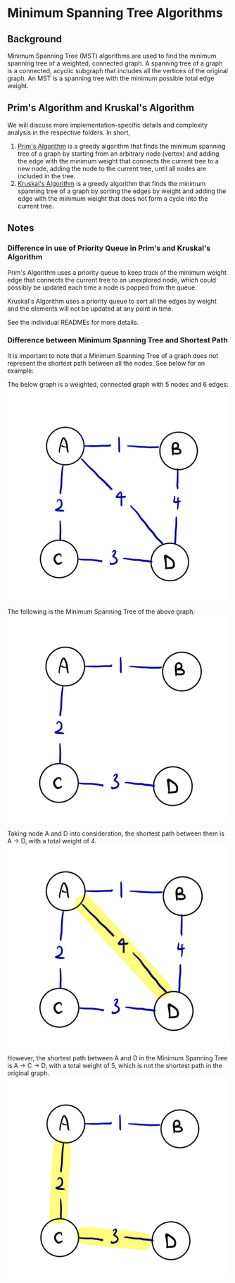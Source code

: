 # Minimum Spanning Tree Algorithms

## Background

Minimum Spanning Tree (MST) algorithms are used to find the minimum spanning tree of a weighted, connected graph. A
spanning tree of a graph is a connected, acyclic subgraph that includes all the vertices of the original graph. An MST 
is a spanning tree with the minimum possible total edge weight.

## Prim's Algorithm and Kruskal's Algorithm

We will discuss more implementation-specific details and complexity analysis in the respective folders. In short,
1. [Prim's Algorithm](prim) is a greedy algorithm that finds the minimum spanning tree of a graph by starting from an
arbitrary node (vertex) and adding the edge with the minimum weight that connects the current tree to a new node, adding
the node to the current tree, until all nodes are included in the tree.
2. [Kruskal's Algorithm](kruskal) is a greedy algorithm that finds the minimum spanning tree of a graph by sorting the
edges by weight and adding the edge with the minimum weight that does not form a cycle into the current tree.

## Notes

### Difference in use of Priority Queue in Prim's and Kruskal's Algorithm
Prim's Algorithm uses a priority queue to keep track of the minimum weight edge that connects the current tree to an
unexplored node, which could possibly be updated each time a node is popped from the queue.

Kruskal's Algorithm uses a priority queue to sort all the edges by weight and the elements will not be updated at any
point in time.

See the individual READMEs for more details.

### Difference between Minimum Spanning Tree and Shortest Path
It is important to note that a Minimum Spanning Tree of a graph does not represent the shortest path between all the
nodes. See below for an example:

The below graph is a weighted, connected graph with 5 nodes and 6 edges:
![original graph img](../../../../../docs/assets/images/originalGraph.jpg)

The following is the Minimum Spanning Tree of the above graph:
![MST img](../../../../../docs/assets/images/MST.jpg)

Taking node A and D into consideration, the shortest path between them is A -> D, with a total weight of 4.
![SPOriginal img](../../../../../docs/assets/images/SPOriginal.jpg)

However, the shortest path between A and D in the Minimum Spanning Tree is A -> C -> D, with a total weight of 5, which
is not the shortest path in the original graph.
![SPMST img](../../../../../docs/assets/images/SPMST.jpg)
